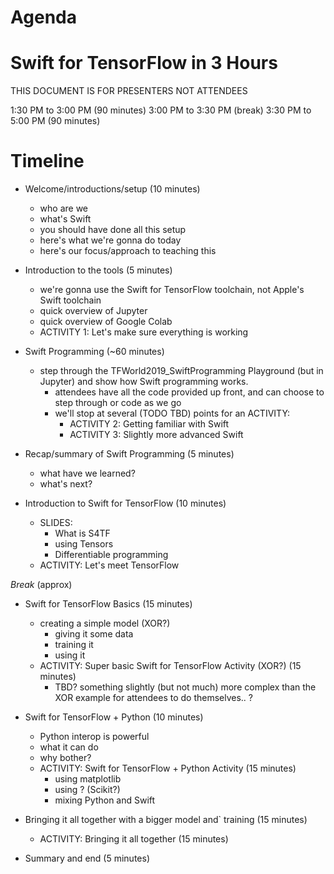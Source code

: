 # Agenda
# Swift for TensorFlow in 3 Hours 

THIS DOCUMENT IS FOR PRESENTERS NOT ATTENDEES

1:30 PM to 3:00 PM (90 minutes)
3:00 PM to 3:30 PM (break)
3:30 PM to 5:00 PM (90 minutes)

# Timeline 
* Welcome/introductions/setup (10 minutes)
	- who are we
	- what's Swift
	- you should have done all this setup <setup>
	- here's what we're gonna do today
	- here's our focus/approach to teaching this

* Introduction to the tools (5 minutes)
	- we're gonna use the Swift for TensorFlow toolchain, not Apple's Swift toolchain
	- quick overview of Jupyter 
	- quick overview of Google Colab
	- ACTIVITY 1: Let's make sure everything is working

* Swift Programming (~60 minutes)
	- step through the TFWorld2019_SwiftProgramming Playground (but in Jupyter) and show how Swift programming works.
		- attendees have all the code provided up front, and can choose to step through or code as we go
		- we'll stop at several (TODO TBD) points for an ACTIVITY:
			- ACTIVITY 2: Getting familiar with Swift
			- ACTIVITY 3: Slightly more advanced Swift

* Recap/summary of Swift Programming (5 minutes)
	- what have we learned?
	- what's next?

* Introduction to Swift for TensorFlow (10 minutes)
	- SLIDES:
		- What is S4TF
		- using Tensors
		- Differentiable programming
	- ACTIVITY:	Let's meet TensorFlow 
	
 _Break_ (approx)

* Swift for TensorFlow Basics (15 minutes)
	- creating a simple model (XOR?)
		- giving it some data
		- training it
		- using it
	- ACTIVITY: Super basic Swift for TensorFlow Activity (XOR?) (15 minutes)
		- TBD? something slightly (but not much) more complex than the XOR example for attendees to do themselves.. ?
		
* Swift for TensorFlow + Python (10 minutes)
	- Python interop is powerful
	- what it can do
	- why bother?
	* ACTIVITY: Swift for TensorFlow + Python Activity (15 minutes)
		- using matplotlib
		- using ? (Scikit?)
		- mixing Python and Swift
	
* Bringing it all together with a bigger model and` training (15 minutes)
	* ACTIVITY: Bringing it all together (15 minutes)

* Summary and end (5 minutes)
